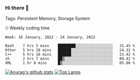 ### Hi there 👋

Tags: Persistent Memory, Storage System

<!--

[![Anurag's github stats](https://github-readme-stats.vercel.app/api?username=wwyf)](https://github.com/anuraghazra/github-readme-stats)

[![Anurag's github stats](https://github-readme-stats.vercel.app/api?username=wwyf&count_private=true)](https://github.com/anuraghazra/github-readme-stats)


[![Top Langs](https://github-readme-stats.vercel.app/api/top-langs/?username=wwyf&count_private=true&&hide=jupyter%20notebook,html)](https://github.com/anuraghazra/github-readme-stats)



-->


⏱ Weekly coding time

<!--START_SECTION:waka-->
```text
Week: 18 January, 2022 - 24 January, 2022

Bash    7 hrs 5 mins    ████████░░░░░░░░░░░░░░░░░   31.45 % 
Other   5 hrs 28 mins   ██████░░░░░░░░░░░░░░░░░░░   24.32 % 
C++     5 hrs 16 mins   ██████░░░░░░░░░░░░░░░░░░░   23.42 % 
sh      2 hrs 7 mins    ██▒░░░░░░░░░░░░░░░░░░░░░░   09.42 % 
XML     1 hr 8 mins     █▒░░░░░░░░░░░░░░░░░░░░░░░   05.06 % 
```
<!--END_SECTION:waka-->



[![Anurag's github stats](https://github-readme-stats.vercel.app/api?username=wwyf&count_private=true&show_icons=true&hide_border=true)](https://github.com/anuraghazra/github-readme-stats) [![Top Langs](https://github-readme-stats.vercel.app/api/top-langs/?username=wwyf&count_private=true&hide=jupyter%20notebook,html,OpenEdge%20ABL&langs_count=10&layout=compact&hide_border=true)](https://github.com/anuraghazra/github-readme-stats)

<!--

[![willianrod's wakatime stats](https://github-readme-stats.vercel.app/api/wakatime?username=wwyf)](https://github.com/anuraghazra/github-readme-stats)


-->
